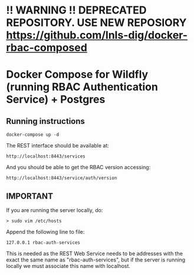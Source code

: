 # !! WARNING !! DEPRECATED REPOSITORY. USE NEW REPOSIORY https://github.com/lnls-dig/docker-rbac-composed

# Docker Compose for Wildfly (running RBAC Authentication Service) + Postgres

## Running instructions

	docker-compose up -d

The REST interface should be available at:

	http://localhost:8443/services

And you should be able to get the RBAC version accessing:

	http://localhost:8443/service/auth/version

## IMPORTANT

If you are running the server locally, do:

	> sudo vim /etc/hosts

Append the following line to file:

	127.0.0.1 rbac-auth-services

This is needed as the REST Web Service needs
to be addresses with the exact the same name
as "rbac-auth-services", but if the server is
running locally we must associate this name with
localhost.
